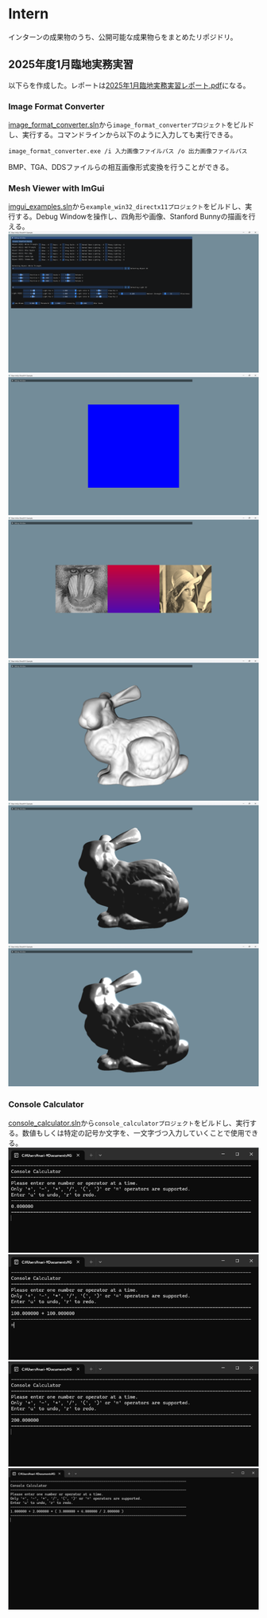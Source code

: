 # Intern
インターンの成果物のうち、公開可能な成果物らをまとめたリポジドリ。

## 2025年度1月臨地実務実習
以下らを作成した。レポートは[2025年1月臨地実務実習レポート.pdf](reports/2025年1月臨地実務実習/2025年1月臨地実務実習レポート.pdf)になる。

### Image Format Converter
[image_format_converter.sln](../image_format_converter/image_format_converter.sln)から`image_format_converterプロジェクト`をビルドし、実行する。コマンドラインから以下のように入力しても実行できる。
```
image_format_converter.exe /i 入力画像ファイルパス /o 出力画像ファイルパス
```
BMP、TGA、DDSファイルらの相互画像形式変換を行うことができる。

### Mesh Viewer with ImGui
[imgui_examples.sln](../imgui-master\examples\imgui_examples.sln)から`example_win32_directx11プロジェクト`をビルドし、実行する。Debug Windowを操作し、四角形や画像、Stanford Bunnyの描画を行える。
![alt text](image.png)
![alt text](image-1.png)
![alt text](image-2.png)
![alt text](image-4.png)
![alt text](image-3.png)
![alt text](image-5.png)

### Console Calculator
[console_calculator.sln](../console_calculator/console_calculator.sln)から`console_calculatorプロジェクト`をビルドし、実行する。数値もしくは特定の記号か文字を、一文字づつ入力していくことで使用できる。
![alt text](image-6.png)
![alt text](image-7.png)
![alt text](image-8.png)
![alt text](image-10.png)
